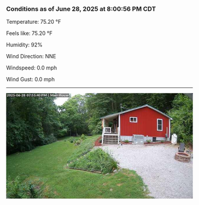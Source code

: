### Conditions as of June 28, 2025 at 8:00:56 PM CDT 

Temperature: 75.20 &deg;F

Feels like: 75.20 &deg;F

Humidity: 92%

Wind Direction: NNE

Windspeed: 0.0 mph

Wind Gust: 0.0 mph

---

<img src="./images/latest.jpeg"/>

